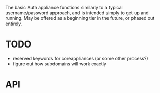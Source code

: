 The basic Auth appliance functions similarly to a typical username/password approach, and is intended simply to get up and running. May be offered as a beginning tier in the future, or phased out entirely.

# TODO 
- reserved keywords for coreappliances (or some other process?)
- figure out how subdomains will work exactly

# API